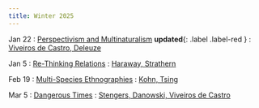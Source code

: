```yaml
---
title: Winter 2025 
---
```


Jan 22 
: [Perspectivism and Multinaturalism](#) **updated**{: .label .label-red }
  : [Viveiros de Castro, Deleuze](#)

Jan 5
: [Re-Thinking Relations](#)
  : [Haraway, Strathern](#)

Feb 19
: [Multi-Species Ethnographies](#)
  : [Kohn, Tsing](#)

Mar 5
: [Dangerous Times](#)
  : [Stengers, Danowski, Viveiros de Castro](#)
